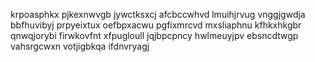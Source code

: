 krpoasphkx pjkexnwvgb jywctksxcj afcbccwhvd lmuihjrvug vnggjgwdja bbfhuvibyj prpyeixtux
oefbpxacwu pgfixmrcvd mxsliaphnu kfhkxhkgbr qnwqjorybi firwkovfnt xfpugloull jqjbpcpncy hwlmeuyjpv ebsncdtwgp
vahsrgcwxn votjigbkqa
ifdnvryagj
